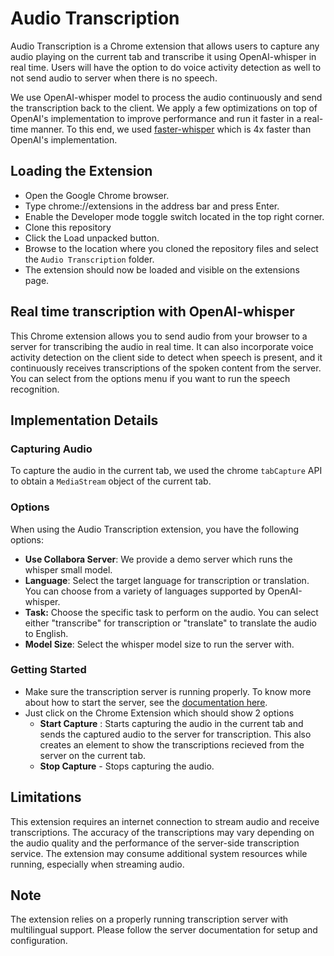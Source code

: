 # Audio Transcription

Audio Transcription is a Chrome extension that allows users to capture any audio playing on the current tab and transcribe it using OpenAI-whisper in real time. Users will have the option to do voice activity detection as well to not send audio to server when there is no speech.

We use OpenAI-whisper model to process the audio continuously and send the transcription back to the client. We apply a few optimizations on top of OpenAI's implementation to improve performance and run it faster in a real-time manner. To this end, we used [faster-whisper](https://github.com/guillaumekln/faster-whisper) which is 4x faster than OpenAI's implementation.

## Loading the Extension
- Open the Google Chrome browser.
- Type chrome://extensions in the address bar and press Enter.
- Enable the Developer mode toggle switch located in the top right corner.
- Clone this repository
- Click the Load unpacked button.
- Browse to the location where you cloned the repository files and select the ```Audio Transcription``` folder.
- The extension should now be loaded and visible on the extensions page.


## Real time transcription with OpenAI-whisper
This Chrome extension allows you to send audio from your browser to a server for transcribing the audio in real time. It can also incorporate voice activity detection on the client side to detect when speech is present, and it continuously receives transcriptions of the spoken content from the server. You can select from the options menu if you want to run the speech recognition.


## Implementation Details

### Capturing Audio
To capture the audio in the current tab, we used the chrome `tabCapture` API to obtain a `MediaStream` object of the current tab.

### Options
When using the Audio Transcription extension, you have the following options:
 - **Use Collabora Server**: We provide a demo server which runs the whisper small model.
 - **Language**: Select the target language for transcription or translation. You can choose from a variety of languages supported by OpenAI-whisper.
 - **Task:** Choose the specific task to perform on the audio. You can select either "transcribe" for transcription or "translate" to translate the audio to English.
 - **Model Size**: Select the whisper model size to run the server with.

### Getting Started
- Make sure the transcription server is running properly. To know more about how to start the server, see the [documentation here](https://github.com/collabora/whisper-live).
- Just click on the Chrome Extension which should show 2 options
  - **Start Capture** : Starts capturing the audio in the current tab and sends the captured audio to the server for transcription. This also creates an element to show the transcriptions recieved from the server on the current tab.
  - **Stop Capture** - Stops capturing the audio.


## Limitations
This extension requires an internet connection to stream audio and receive transcriptions. The accuracy of the transcriptions may vary depending on the audio quality and the performance of the server-side transcription service. The extension may consume additional system resources while running, especially when streaming audio.

## Note
The extension relies on a properly running transcription server with multilingual support. Please follow the server documentation for setup and configuration.

